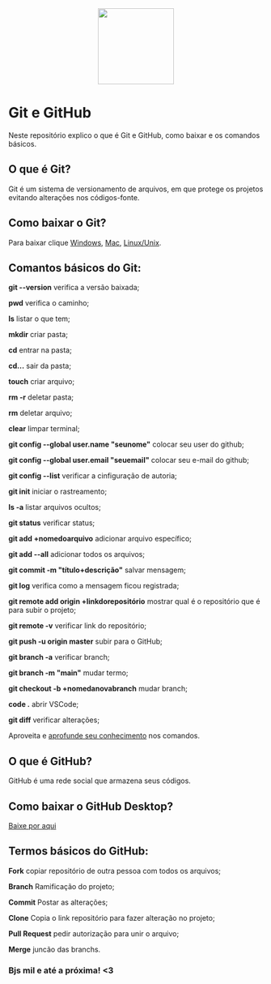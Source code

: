   <div align="center">
<img src="https://user-images.githubusercontent.com/109602261/229141508-77ea807a-55c9-4863-8ff2-2e22da81619f.png" width="150px" />
</div> 

# Git e GitHub

Neste repositório explico o que é Git e GitHub, como baixar e os comandos básicos.

## O que é Git?
Git é um sistema de versionamento de arquivos, em que protege os projetos evitando alterações nos códigos-fonte.
## Como baixar o Git?
Para baixar clique [Windows](https://git-scm.com/download/win), [Mac](https://git-scm.com/download/mac), [Linux/Unix](https://git-scm.com/download/linux).
## Comantos básicos do Git:

**git --version** verifica a versão baixada;

**pwd** verifica o caminho;

**ls** listar o que tem;

**mkdir** criar pasta;

**cd** entrar na pasta;

**cd...** sair da pasta;

**touch** criar arquivo;

**rm -r** deletar pasta;

**rm** deletar arquivo;

**clear** limpar terminal;

**git config --global user.name "seunome"** colocar seu user do github;

**git config --global user.email "seuemail"** colocar seu e-mail do github;

**git config --list** verificar a cinfiguração de autoria;

**git init** iniciar o rastreamento;

**ls -a** listar arquivos ocultos;

**git status** verificar status;

**git add +nomedoarquivo** adicionar arquivo específico;

**git add --all** adicionar todos os arquivos;

**git commit -m "título+descrição"** salvar mensagem;

**git log** verifica como a mensagem ficou registrada;

**git remote add origin +linkdorepositório** mostrar qual é o repositório que é para subir o projeto;

**git remote -v** verificar link do repositório;

**git push -u origin master** subir para o GitHub;

**git branch -a** verificar branch;

**git branch -m "main"** mudar termo;

**git checkout -b +nomedanovabranch** mudar branch;

**code .** abrir VSCode;

**git diff** verificar alterações;

Aproveita e [aprofunde seu conhecimento](https://git-scm.com/docs/git/pt_BR) nos comandos.
 
## O que é GitHub?
GitHub é uma rede social que armazena seus códigos.
## Como baixar o GitHub Desktop?
[Baixe por aqui](https://desktop.github.com/)
## Termos básicos do GitHub:

**Fork** copiar repositório de outra pessoa com todos os arquivos;

**Branch** Ramificação do projeto;

**Commit** Postar as alterações;

**Clone** Copia o link repositório para fazer alteração no projeto;

**Pull Request** pedir autorização para unir o arquivo;

**Merge** juncão das branchs.

### Bjs mil e até a próxima! <3

